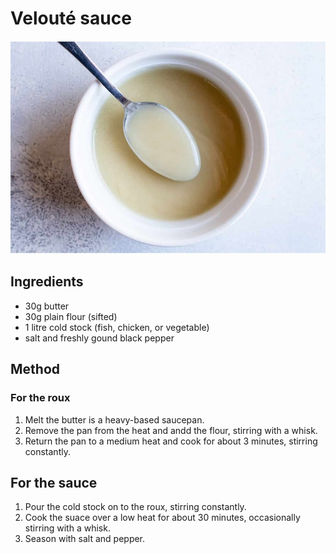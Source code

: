 # Velouté sauce

![Name](resources/veloute.jpg)

## Ingredients
- 30g butter
- 30g plain flour (sifted)
- 1 litre cold stock (fish, chicken, or vegetable)
- salt and freshly gound black pepper

## Method
### For the roux
1. Melt the butter is a heavy-based saucepan.
1. Remove the pan from the heat and andd the flour, stirring with a whisk.
1. Return the pan to a medium heat and cook for about 3 minutes, stirring constantly.

## For the sauce
1. Pour the cold stock on to the roux, stirring constantly.
1. Cook the suace over a low heat for about 30 minutes, occasionally stirring with a whisk.
1. Season with salt and pepper.
